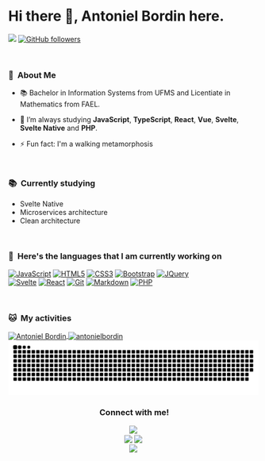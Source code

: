 <!--
**antonielbordin/antonielbordin** is a ✨ _special_ ✨ repository because its `README.md` (this file) appears on your GitHub profile.

Here are some ideas to get you started:

- 🔭 I’m currently working on ...
- 🌱 I’m currently learning ...
- 👯 I’m looking to collaborate on ...
- 🤔 I’m looking for help with ...
- 💬 Ask me about ...
- 📫 How to reach me: ...
- 😄 Pronouns: ...
- ⚡ Fun fact: ...
 🧭
-->
<div>
 
# Hi there 👋, Antoniel Bordin here. 
![](https://visitor-badge.glitch.me/badge?page_id=antonielbordin.antonielbordin)
[![GitHub followers](https://img.shields.io/github/followers/antonielbordin.svg?style=social&label=Follow)](https://github.com/antonielbordin?tab=followers)
 
 <br/>

</div>

<div>
  
  ### 🤵 &nbsp;About Me

  - 📚 Bachelor in Information Systems from UFMS and Licentiate in Mathematics from FAEL.   

  - 🌱  I’m always studying **JavaScript**, **TypeScript**, **React**, **Vue**, **Svelte**, **Svelte Native** and **PHP**.

   - ⚡ Fun fact: I'm a walking metamorphosis

  <br>
  
</div>

<div>

  ### 📚 &nbsp;Currently studying

  - Svelte Native
  - Microservices architecture
  - Clean architecture
  
  <br>
  
</div>

<div>
  
  ### 🧭 &nbsp;Here's the languages that I am currently working on
  
  [![JavaScript](https://img.shields.io/badge/JavaScript-F7DF1E?style=for-the-badge&logo=javascript&logoColor=black)](https://github.com/antonielbordin) 
  [![HTML5](https://img.shields.io/badge/HTML5-E34F26?style=for-the-badge&logo=html5&logoColor=white)](https://github.com/antonielbordin) 
  [![CSS3](https://img.shields.io/badge/CSS3-1572B6?style=for-the-badge&logo=css3&logoColor=white)](https://github.com/antonielbordin) 
  [![Bootstrap](https://img.shields.io/badge/bootstrap-563D7C?style=for-the-badge&logo=bootstrap&logoColor=white)](https://github.com/antonielbordin) 
  [![JQuery](https://img.shields.io/badge/JQuery-blue?style=for-the-badge&logo=jquery&logoColor=white)](https://github.com/antonielbordin)  
  [![Svelte](https://img.shields.io/badge/svelte%20-%23F05033?style=for-the-badge&logo=svelte&logoColor=white)](https://github.com/antonielbordin) 
  [![React](https://img.shields.io/badge/React-20232A?style=for-the-badge&logo=react&logoColor=%2361DAFB)](https://github.com/antonielbordin) 
  [![Git](https://img.shields.io/badge/git-F05033?style=for-the-badge&logo=git&logoColor=white)](https://github.com/antonielbordin) 
  [![Markdown](https://img.shields.io/badge/Markdown-000000?style=for-the-badge&logo=markdown&logoColor=white)](https://github.com/antonielbordin) 
  [![PHP](https://img.shields.io/badge/php-%230077B5?style=for-the-badge&logo=php&logoColor=white)](https://github.com/antonielbordin)    
 
  <br>
  
</div>


<div>

  ### 🐱 &nbsp;My activities
  <a href="https://github.com/antonielbordin">
    <img width=450 height=170 align="center" alt="Antoniel Bordin" src="https://github-readme-stats.vercel.app/api?username=antonielbordin&theme=react&show_icons=true&bg_color=0D1117&hide_border=true&count_private=true" />
  </a>
  
  <a href="https://github.com/antonielbordin">
    <img align="center" alt="antonielbordin" src="https://github-readme-stats.vercel.app/api/top-langs/?username=antonielbordin&theme=react&layout=compact&bg_color=0D1117&hide_border=true&count_private=true" />
  </a>
  
   <br>
</div>


<div align="center">
  <img src="https://github.com/antonielbordin/antonielbordin/blob/output/github-contribution-grid-snake.svg" alt="snake"></center>
</div>

<!-- https://github.com/Ayan-thecodeking/antonielbordin/blob/output/github-contribution-grid-snake.gif?raw=true -->


<div align="center">
  
  ### &nbsp;Connect with me!
    
  [<img src="https://img.shields.io/badge/linkedin-%230077B5.svg?&style=for-the-badge&logo=linkedin&logoColor=white" />](https://www.linkedin.com/in/antonielbordin/)     
  [<img src = "https://img.shields.io/badge/twitter-%2320A1F1.svg?&style=for-the-badge&logo=twitter&logoColor=white">](https://twitter.com/antonielbordin/)
  [<img src="https://img.shields.io/badge/curriculum-%23292929.svg?&style=for-the-badge&logo=BLOGS&logoColor=white" />](https://antonielbordin.blog)   
  [<img src="https://img.shields.io/badge/blogs-%23292929.svg?&style=for-the-badge&logo=BLOGS&logoColor=white" />](https://antonielbordin.blog)
  <br>
  
</div>
